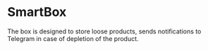 # SmartBox
The box is designed to store loose products, sends notifications to Telegram in case of depletion of the product.
